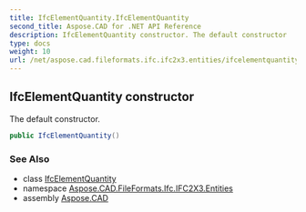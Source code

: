 ```yaml
---
title: IfcElementQuantity.IfcElementQuantity
second_title: Aspose.CAD for .NET API Reference
description: IfcElementQuantity constructor. The default constructor
type: docs
weight: 10
url: /net/aspose.cad.fileformats.ifc.ifc2x3.entities/ifcelementquantity/ifcelementquantity/
---
```

## IfcElementQuantity constructor

The default constructor.

```csharp
public IfcElementQuantity()
```

### See Also

* class [IfcElementQuantity](../)
* namespace [Aspose.CAD.FileFormats.Ifc.IFC2X3.Entities](../../ifcelementquantity/)
* assembly [Aspose.CAD](../../../)


